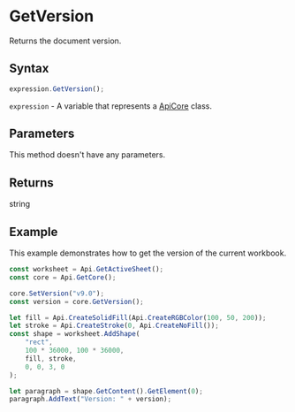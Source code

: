 # GetVersion

Returns the document version.

## Syntax

```javascript
expression.GetVersion();
```

`expression` - A variable that represents a [ApiCore](../ApiCore.md) class.

## Parameters

This method doesn't have any parameters.

## Returns

string

## Example

This example demonstrates how to get the version of the current workbook.

```javascript editor-xlsx
const worksheet = Api.GetActiveSheet();
const core = Api.GetCore();

core.SetVersion("v9.0");
const version = core.GetVersion();

let fill = Api.CreateSolidFill(Api.CreateRGBColor(100, 50, 200));
let stroke = Api.CreateStroke(0, Api.CreateNoFill());
const shape = worksheet.AddShape(
	"rect",
	100 * 36000, 100 * 36000,
	fill, stroke,
	0, 0, 3, 0
);

let paragraph = shape.GetContent().GetElement(0);
paragraph.AddText("Version: " + version);

```
